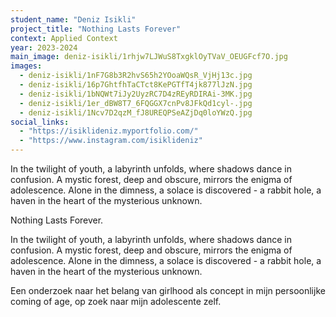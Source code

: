 ```yaml
---
student_name: "Deniz Isikli"
project_title: "Nothing Lasts Forever"
context: Applied Context
year: 2023-2024
main_image: deniz-isikli/1rhjw7LJWuS8TxgklOyTVaV_OEUGFcf7O.jpg
images:
  - deniz-isikli/1nF7G8b3R2hvS65h2YOoaWQsR_VjHj13c.jpg
  - deniz-isikli/16p7GhtfhTaCTct8KePGTfT4jk877lJzN.jpg
  - deniz-isikli/1bNQWt7iJy2UyzRC7D4zREyRDIRAi-3MK.jpg
  - deniz-isikli/1er_dBW8T7_6FQGGX7cnPv8JFkQd1cyl-.jpg
  - deniz-isikli/1Ncv7D2qzM_fJ8UREQPSeAZjDq0loYWzQ.jpg
social_links:
  - "https://isiklideniz.myportfolio.com/"
  - "https://www.instagram.com/isiklideniz"
---
```

In the twilight of youth, a labyrinth unfolds, where shadows dance in confusion. 
A mystic forest, deep and obscure, mirrors the enigma of adolescence. 
Alone in the dimness, a solace is discovered - a rabbit hole, a haven in the heart of the mysterious unknown.

Nothing Lasts Forever.

In the twilight of youth, a labyrinth unfolds, where shadows dance in confusion. 
A mystic forest, deep and obscure, mirrors the enigma of adolescence. 
Alone in the dimness, a solace is discovered - a rabbit hole, a haven in the heart of the mysterious unknown.

Een onderzoek naar het belang van girlhood als concept in mijn persoonlijke coming of age, op zoek naar mijn adolescente zelf.
